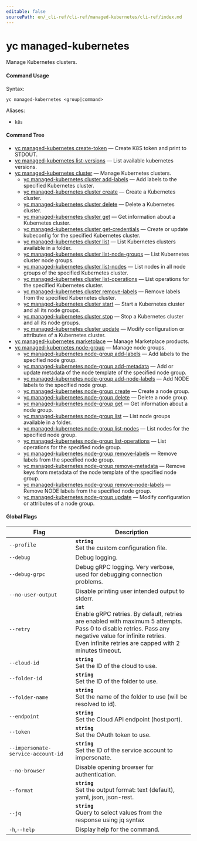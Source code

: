 ```yaml
---
editable: false
sourcePath: en/_cli-ref/cli-ref/managed-kubernetes/cli-ref/index.md
---
```


# yc managed-kubernetes

Manage Kubernetes clusters.

#### Command Usage

Syntax: 

`yc managed-kubernetes <group|command>`

Aliases: 

- `k8s`

#### Command Tree

- [yc managed-kubernetes create-token](create-token.md) — Create K8S token and print to STDOUT.
- [yc managed-kubernetes list-versions](list-versions.md) — List available kubernetes versions.
- [yc managed-kubernetes cluster](cluster/index.md) — Manage Kubernetes clusters.
	- [yc managed-kubernetes cluster add-labels](cluster/add-labels.md) — Add labels to the specified Kubernetes cluster.
	- [yc managed-kubernetes cluster create](cluster/create.md) — Create a Kubernetes cluster.
	- [yc managed-kubernetes cluster delete](cluster/delete.md) — Delete a Kubernetes cluster.
	- [yc managed-kubernetes cluster get](cluster/get.md) — Get information about a Kubernetes cluster.
	- [yc managed-kubernetes cluster get-credentials](cluster/get-credentials.md) — Create or update kubeconfig for the specified Kubernetes cluster.
	- [yc managed-kubernetes cluster list](cluster/list.md) — List Kubernetes clusters available in a folder.
	- [yc managed-kubernetes cluster list-node-groups](cluster/list-node-groups.md) — List Kubernetes cluster node groups.
	- [yc managed-kubernetes cluster list-nodes](cluster/list-nodes.md) — List nodes in all node groups of the specified Kubernetes cluster.
	- [yc managed-kubernetes cluster list-operations](cluster/list-operations.md) — List operations for the specified Kubernetes cluster.
	- [yc managed-kubernetes cluster remove-labels](cluster/remove-labels.md) — Remove labels from the specified Kubernetes cluster.
	- [yc managed-kubernetes cluster start](cluster/start.md) — Start a Kubernetes cluster and all its node groups.
	- [yc managed-kubernetes cluster stop](cluster/stop.md) — Stop a Kubernetes cluster and all its node groups.
	- [yc managed-kubernetes cluster update](cluster/update.md) — Modify configuration or attributes of a Kubernetes cluster.
- [yc managed-kubernetes marketplace](marketplace/index.md) — Manage Marketplace products.
- [yc managed-kubernetes node-group](node-group/index.md) — Manage node groups.
	- [yc managed-kubernetes node-group add-labels](node-group/add-labels.md) — Add labels to the specified node group.
	- [yc managed-kubernetes node-group add-metadata](node-group/add-metadata.md) — Add or update metadata of the node template of the specified node group.
	- [yc managed-kubernetes node-group add-node-labels](node-group/add-node-labels.md) — Add NODE labels to the specified node group.
	- [yc managed-kubernetes node-group create](node-group/create.md) — Create a node group.
	- [yc managed-kubernetes node-group delete](node-group/delete.md) — Delete a node group.
	- [yc managed-kubernetes node-group get](node-group/get.md) — Get information about a node group.
	- [yc managed-kubernetes node-group list](node-group/list.md) — List node groups available in a folder.
	- [yc managed-kubernetes node-group list-nodes](node-group/list-nodes.md) — List nodes for the specified node group.
	- [yc managed-kubernetes node-group list-operations](node-group/list-operations.md) — List operations for the specified node group.
	- [yc managed-kubernetes node-group remove-labels](node-group/remove-labels.md) — Remove labels from the specified node group.
	- [yc managed-kubernetes node-group remove-metadata](node-group/remove-metadata.md) — Remove keys from metadata of the node template of the specified node group.
	- [yc managed-kubernetes node-group remove-node-labels](node-group/remove-node-labels.md) — Remove NODE labels from the specified node group.
	- [yc managed-kubernetes node-group update](node-group/update.md) — Modify configuration or attributes of a node group.

#### Global Flags

| Flag | Description |
|----|----|
|`--profile`|<b>`string`</b><br/>Set the custom configuration file.|
|`--debug`|Debug logging.|
|`--debug-grpc`|Debug gRPC logging. Very verbose, used for debugging connection problems.|
|`--no-user-output`|Disable printing user intended output to stderr.|
|`--retry`|<b>`int`</b><br/>Enable gRPC retries. By default, retries are enabled with maximum 5 attempts.<br/>Pass 0 to disable retries. Pass any negative value for infinite retries.<br/>Even infinite retries are capped with 2 minutes timeout.|
|`--cloud-id`|<b>`string`</b><br/>Set the ID of the cloud to use.|
|`--folder-id`|<b>`string`</b><br/>Set the ID of the folder to use.|
|`--folder-name`|<b>`string`</b><br/>Set the name of the folder to use (will be resolved to id).|
|`--endpoint`|<b>`string`</b><br/>Set the Cloud API endpoint (host:port).|
|`--token`|<b>`string`</b><br/>Set the OAuth token to use.|
|`--impersonate-service-account-id`|<b>`string`</b><br/>Set the ID of the service account to impersonate.|
|`--no-browser`|Disable opening browser for authentication.|
|`--format`|<b>`string`</b><br/>Set the output format: text (default), yaml, json, json-rest.|
|`--jq`|<b>`string`</b><br/>Query to select values from the response using jq syntax|
|`-h`,`--help`|Display help for the command.|
